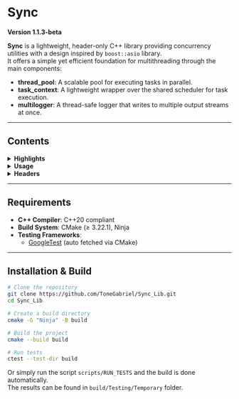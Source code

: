# Sync

**Version 1.1.3-beta**

**Sync** is a lightweight, header-only C++ library providing concurrency utilities with a design inspired by `boost::asio` library.   
It offers a simple yet efficient foundation for multithreading through the main components:

- **thread_pool**: A scalable pool for executing tasks in parallel.
- **task_context**: A lightweight wrapper over the shared scheduler for task execution.
- **multilogger**: A thread-safe logger that writes to multiple output streams at once.

---

## Contents

<details>
<summary><b>Highlights</b></summary>

- Header-only – No compilation required; just include the headers.
- Modern C++20 Design – Leverages lambdas, smart pointers and RAII. 
- Unified Scheduler – Both `thread_pool` and `task_context` share the same scheduler implementation for efficient task management.
- Simple Interface – Submit tasks via `sync::post()` and let the executor handle them.
- Priority-Based Scheduling – Scheduler uses a priority queue; tasks can be posted with custom priority levels.
- Safe Execution – `sync::post()` returns `std::future<T>` so results or exceptions can be retrieved.
- Safe Logs – `sync::multilogger` enables simultaneous logging to multiple output streams (including custom ones).
- Well-tested – The project includes unit tests and builds the corresponding test executables.

</details>
<!-- END Highlights -->

<details>
<summary><b>Usage</b></summary>

```C++
#include "sync/thread_pool.hpp"

void simple_task()
{
    std::this_thread::sleep_for(std::chrono::milliseconds(100));
}

int main()
{
    sync::thread_pool pool(5);

    // assign tasks to thread_pool and create std::futures for results
    auto res1 = sync::post(pool, sync::priority::high, simple_task);
    auto res2 = sync::post(pool, simple_task);  // medium priority by default
    // ... any number of tasks

    // futures can block to wait for results
    res1.get();
    res2.get();

    // close the pool
    pool.join();

    return 0;
}
```

</details>
<!-- END Usage -->

<details>
<summary><b>Headers</b></summary>

- `task_context.hpp`
- `thread_pool.hpp`
- `multilogger.hpp`

</details>
<!-- END Headers -->

---

## Requirements

- **C++ Compiler**: C++20 compliant
- **Build System**: CMake (≥ 3.22.1), Ninja  
- **Testing Frameworks**:  
  - [GoogleTest](https://github.com/google/googletest) (auto fetched via CMake)  

---

## Installation & Build

```bash
# Clone the repository
git clone https://github.com/ToneGabriel/Sync_Lib.git
cd Sync_Lib

# Create a build directory
cmake -G "Ninja" -B build

# Build the project
cmake --build build

# Run tests
ctest --test-dir build
```

Or simply run the script `scripts/RUN_TESTS` and the build is done automatically.   
The results can be found in `build/Testing/Temporary` folder.
